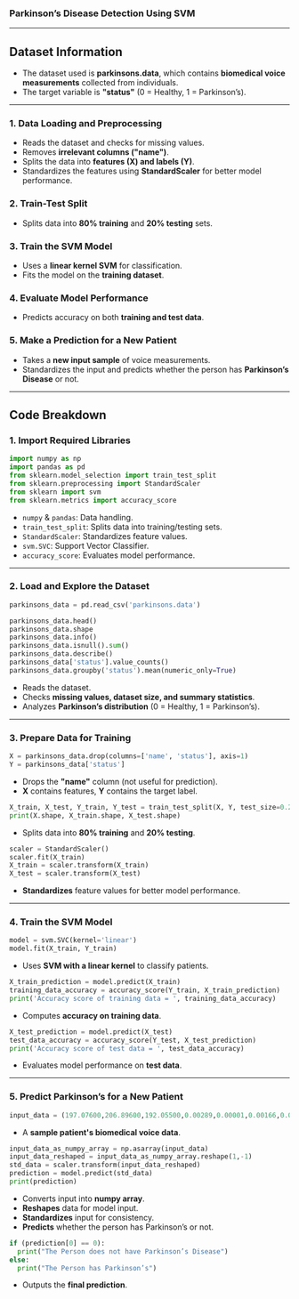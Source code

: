 ### **Parkinson’s Disease Detection Using SVM**  
 

---

## **Dataset Information**  
- The dataset used is **parkinsons.data**, which contains **biomedical voice measurements** collected from individuals.  
- The target variable is **"status"** (0 = Healthy, 1 = Parkinson’s).  

---


### **1. Data Loading and Preprocessing**  
- Reads the dataset and checks for missing values.  
- Removes **irrelevant columns ("name")**.  
- Splits the data into **features (X) and labels (Y)**.  
- Standardizes the features using **StandardScaler** for better model performance.  

### **2. Train-Test Split**  
- Splits data into **80% training** and **20% testing** sets.  

### **3. Train the SVM Model**  
- Uses a **linear kernel SVM** for classification.  
- Fits the model on the **training dataset**.  

### **4. Evaluate Model Performance**  
- Predicts accuracy on both **training and test data**.  

### **5. Make a Prediction for a New Patient**  
- Takes a **new input sample** of voice measurements.  
- Standardizes the input and predicts whether the person has **Parkinson’s Disease** or not.  

---

## **Code Breakdown**  

### **1. Import Required Libraries**  
```python
import numpy as np
import pandas as pd
from sklearn.model_selection import train_test_split
from sklearn.preprocessing import StandardScaler
from sklearn import svm
from sklearn.metrics import accuracy_score
```
- `numpy` & `pandas`: Data handling.  
- `train_test_split`: Splits data into training/testing sets.  
- `StandardScaler`: Standardizes feature values.  
- `svm.SVC`: Support Vector Classifier.  
- `accuracy_score`: Evaluates model performance.  

---

### **2. Load and Explore the Dataset**  
```python
parkinsons_data = pd.read_csv('parkinsons.data')

parkinsons_data.head()
parkinsons_data.shape
parkinsons_data.info()
parkinsons_data.isnull().sum()
parkinsons_data.describe()
parkinsons_data['status'].value_counts()
parkinsons_data.groupby('status').mean(numeric_only=True)
```
- Reads the dataset.  
- Checks **missing values, dataset size, and summary statistics**.  
- Analyzes **Parkinson’s distribution** (0 = Healthy, 1 = Parkinson’s).  

---

### **3. Prepare Data for Training**  
```python
X = parkinsons_data.drop(columns=['name', 'status'], axis=1)
Y = parkinsons_data['status']
```
- Drops the **"name"** column (not useful for prediction).  
- **X** contains features, **Y** contains the target label.  

```python
X_train, X_test, Y_train, Y_test = train_test_split(X, Y, test_size=0.2, random_state=2)
print(X.shape, X_train.shape, X_test.shape)
```
- Splits data into **80% training** and **20% testing**.  

```python
scaler = StandardScaler()
scaler.fit(X_train)
X_train = scaler.transform(X_train)
X_test = scaler.transform(X_test)
```
- **Standardizes** feature values for better model performance.  

---

### **4. Train the SVM Model**  
```python
model = svm.SVC(kernel='linear')
model.fit(X_train, Y_train)
```
- Uses **SVM with a linear kernel** to classify patients.  

```python
X_train_prediction = model.predict(X_train)
training_data_accuracy = accuracy_score(Y_train, X_train_prediction)
print('Accuracy score of training data = ', training_data_accuracy)
```
- Computes **accuracy on training data**.  

```python
X_test_prediction = model.predict(X_test)
test_data_accuracy = accuracy_score(Y_test, X_test_prediction)
print('Accuracy score of test data = ', test_data_accuracy)
```
- Evaluates model performance on **test data**.  

---

### **5. Predict Parkinson’s for a New Patient**  
```python
input_data = (197.07600,206.89600,192.05500,0.00289,0.00001,0.00166,0.00168,0.00498,0.01098,0.09700,0.00563,0.00680,0.00802,0.01689,0.00339,26.77500,0.422229,0.741367,-7.348300,0.177551,1.743867,0.085569)
```
- A **sample patient's biomedical voice data**.  

```python
input_data_as_numpy_array = np.asarray(input_data)
input_data_reshaped = input_data_as_numpy_array.reshape(1,-1)
std_data = scaler.transform(input_data_reshaped)
prediction = model.predict(std_data)
print(prediction)
```
- Converts input into **numpy array**.  
- **Reshapes** data for model input.  
- **Standardizes** input for consistency.  
- **Predicts** whether the person has Parkinson’s or not.  

```python
if (prediction[0] == 0):
  print("The Person does not have Parkinson’s Disease")
else:
  print("The Person has Parkinson’s")
```
- Outputs the **final prediction**.  

